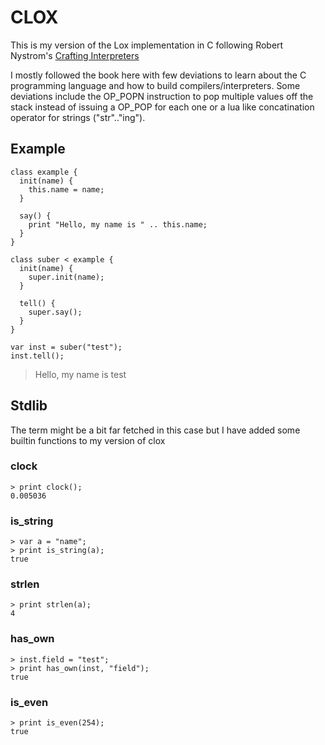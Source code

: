 # CLOX

This is my version of the Lox implementation in C following Robert Nystrom's
[Crafting Interpreters](https://craftinginterpreters.com/)

I mostly followed the book here with few deviations to learn about the C programming language and
how to build compilers/interpreters. Some deviations include the OP_POPN instruction
to pop multiple values off the stack instead of issuing a OP_POP for each one or
a lua like concatination operator for strings ("str".."ing").

## Example
```
class example {
  init(name) {
    this.name = name;
  }

  say() {
    print "Hello, my name is " .. this.name;
  }
}

class suber < example {
  init(name) {
    super.init(name);
  }

  tell() {
    super.say();
  }
}

var inst = suber("test");
inst.tell();
```
> Hello, my name is test

## Stdlib

The term might be a bit far fetched in this case but I have added some builtin functions to my version of clox

### clock
```
> print clock();
0.005036
```

### is_string
```
> var a = "name";
> print is_string(a);
true
```

### strlen
```
> print strlen(a);
4
```

### has_own
```
> inst.field = "test";
> print has_own(inst, "field");
true
```

### is_even
```
> print is_even(254);
true
```
